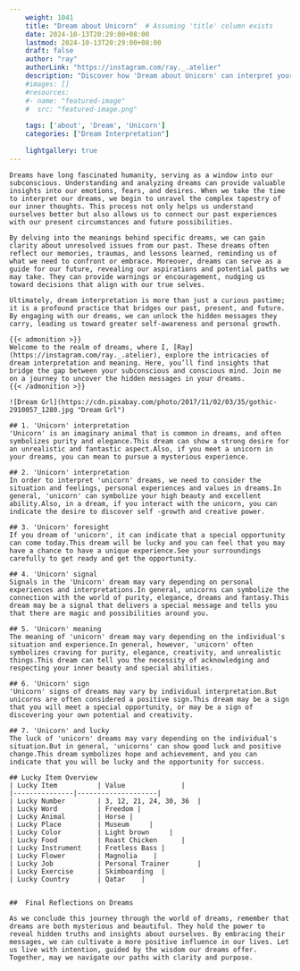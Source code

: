 ```yaml
---
    weight: 1041
    title: "Dream about Unicorn"  # Assuming 'title' column exists
    date: 2024-10-13T20:29:00+08:00
    lastmod: 2024-10-13T20:29:00+08:00
    draft: false
    author: "ray"
    authorLink: "https://instagram.com/ray._.atelier"
    description: "Discover how 'Dream about Unicorn' can interpret your future and uncover its significant meanings in your life."
    #images: []
    #resources:
    #- name: "featured-image"
    #  src: "featured-image.png"
    
    tags: ['about', 'Dream', 'Unicorn']
    categories: ["Dream Interpretation"]
    
    lightgallery: true
---
```

    
    Dreams have long fascinated humanity, serving as a window into our subconscious. Understanding and analyzing dreams can provide valuable insights into our emotions, fears, and desires. When we take the time to interpret our dreams, we begin to unravel the complex tapestry of our inner thoughts. This process not only helps us understand ourselves better but also allows us to connect our past experiences with our present circumstances and future possibilities.
    
    By delving into the meanings behind specific dreams, we can gain clarity about unresolved issues from our past. These dreams often reflect our memories, traumas, and lessons learned, reminding us of what we need to confront or embrace. Moreover, dreams can serve as a guide for our future, revealing our aspirations and potential paths we may take. They can provide warnings or encouragement, nudging us toward decisions that align with our true selves.
    
    Ultimately, dream interpretation is more than just a curious pastime; it is a profound practice that bridges our past, present, and future. By engaging with our dreams, we can unlock the hidden messages they carry, leading us toward greater self-awareness and personal growth.
    
    {{< admonition >}}
    Welcome to the realm of dreams, where I, [Ray](https://instagram.com/ray._.atelier), explore the intricacies of dream interpretation and meaning. Here, you’ll find insights that bridge the gap between your subconscious and conscious mind. Join me on a journey to uncover the hidden messages in your dreams.
    {{< /admonition >}}
    
    ![Dream Grl](https://cdn.pixabay.com/photo/2017/11/02/03/35/gothic-2910057_1280.jpg "Dream Grl")
    
    ## 1. 'Unicorn' interpretation
    'Unicorn' is an imaginary animal that is common in dreams, and often symbolizes purity and elegance.This dream can show a strong desire for an unrealistic and fantastic aspect.Also, if you meet a unicorn in your dreams, you can mean to pursue a mysterious experience.
    
    ## 2. 'Unicorn' interpretation
    In order to interpret 'unicorn' dreams, we need to consider the situation and feelings, personal experiences and values in dreams.In general, 'unicorn' can symbolize your high beauty and excellent ability.Also, in a dream, if you interact with the unicorn, you can indicate the desire to discover self -growth and creative power.
    
    ## 3. 'Unicorn' foresight
    If you dream of 'unicorn', it can indicate that a special opportunity can come today.This dream will be lucky and you can feel that you may have a chance to have a unique experience.See your surroundings carefully to get ready and get the opportunity.
    
    ## 4. 'Unicorn' signal
    Signals in the 'Unicorn' dream may vary depending on personal experiences and interpretations.In general, unicorns can symbolize the connection with the world of purity, elegance, dreams and fantasy.This dream may be a signal that delivers a special message and tells you that there are magic and possibilities around you.
    
    ## 5. 'Unicorn' meaning
    The meaning of 'unicorn' dream may vary depending on the individual's situation and experience.In general, however, 'unicorn' often symbolizes craving for purity, elegance, creativity, and unrealistic things.This dream can tell you the necessity of acknowledging and respecting your inner beauty and special abilities.
    
    ## 6. 'Unicorn' sign
    'Unicorn' signs of dreams may vary by individual interpretation.But unicorns are often considered a positive sign.This dream may be a sign that you will meet a special opportunity, or may be a sign of discovering your own potential and creativity.
    
    ## 7. 'Unicorn' and lucky
    The luck of 'unicorn' dreams may vary depending on the individual's situation.But in general, 'unicorns' can show good luck and positive change.This dream symbolizes hope and achievement, and you can indicate that you will be lucky and the opportunity for success.
    
    ## Lucky Item Overview
    | Lucky Item          | Value              |
    |---------------|--------------------|
    | Lucky Number        | 3, 12, 21, 24, 30, 36  |
    | Lucky Word          | Freedom |
    | Lucky Animal        | Horse |
    | Lucky Place         | Museum     |
    | Lucky Color         | Light brown     |
    | Lucky Food          | Roast Chicken      |
    | Lucky Instrument    | Fretless Bass |
    | Lucky Flower        | Magnolia    |
    | Lucky Job           | Personal Trainer       |
    | Lucky Exercise      | Skimboarding  |
    | Lucky Country       | Qatar    |
    
    
    ##  Final Reflections on Dreams
    
    As we conclude this journey through the world of dreams, remember that dreams are both mysterious and beautiful. They hold the power to reveal hidden truths and insights about ourselves. By embracing their messages, we can cultivate a more positive influence in our lives. Let us live with intention, guided by the wisdom our dreams offer. Together, may we navigate our paths with clarity and purpose.
    
